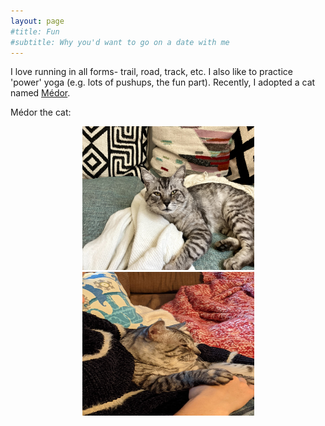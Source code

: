 ```yaml
---
layout: page
#title: Fun
#subtitle: Why you'd want to go on a date with me
---
```


I love running in all forms- trail, road, track, etc. I also like to practice 'power' yoga (e.g. lots of pushups, the fun part). Recently, I adopted a cat named <a href="https://www.instagram.com/medor_bonacci/">Médor</a>. 

Médor the cat: 
<center><img src="/medor.jpg" alt="grad1" width="275" height="230"><img src="/medor2.jpg" alt="grad1" width="275" height="230"></center> <center> 

<!--

Photos:

With Stanford friends at CYTO 2019
<center><img src="/all.jpg" alt="grad1" width="500" height="350"></center> <center>  </center>

PhD Graduation Day!
<center><img src="/img/May12_3.png" alt="grad1" width="500" height="350"></center> <center> 

<p>
Random other beautiful memories:
</p>

<img src="/img/2017-05-27 15.46.02.jpg" alt="Potland, OR" width="200" height="200"><img src="/img/2017-07-13 06.48.51.jpg" alt="Toulong, France" width="200" height="200"><img src="/img/2017-07-18 07.34.53.jpg" alt="Toulon, France" width="200" height="200"><img src="/img/2017-07-20 11.04.59.jpg" alt="Nice, France" width="200" height="200"><img src="/img/2017-08-29 21.13.44.jpg" alt="Falling in love" width="200" height="200"><img src="/img/2017-07-20 11.50.57.jpg" alt="Nice,France" width="200" height="200"><img src="/img/2017-09-11 21.50.20.jpg" alt="Sleeping puppy" width="200" height="200"><img src="/img/2017-04-28 20.22.59.jpg" alt="Asheville, NC" width="200" height="200"><img src="/img/2017-10-08 15.17.00.jpg" alt="Chapel Hill, NC" width="200" height="200">

-->




















